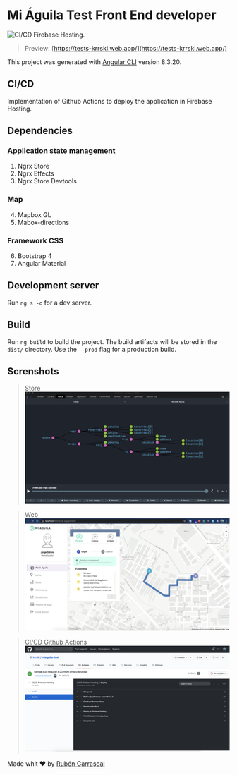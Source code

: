# Mi Águila Test Front End developer

![CI/CD Firebase Hosting.](https://github.com/krrskl/miaguila-test/workflows/CI/CD%20Firebase%20Hosting./badge.svg)

> Preview: [https://tests-krrskl.web.app/](https://tests-krrskl.web.app/)

This project was generated with [Angular CLI](https://github.com/angular/angular-cli) version 8.3.20.

## CI/CD

Implementation of Github Actions to deploy the application in Firebase Hosting.

## Dependencies

### Application state management

1. Ngrx Store
2. Ngrx Effects
3. Ngrx Store Devtools

### Map

4. Mapbox GL
5. Mabox-directions

### Framework CSS

6. Bootstrap 4
7. Angular Material

## Development server

Run `ng s -o` for a dev server.

## Build

Run `ng build` to build the project. The build artifacts will be stored in the `dist/` directory. Use the `--prod` flag for a production build.

## Screnshots

> Store
> ![Store](screenshots/store.png?raw=true "Store")

> Web
> ![Web](screenshots/web.png?raw=true "Web application")

> CI/CD Github Actions
> ![CI/CD Github Actions](screenshots/ci_cd.png?raw=true "CI/CD Github Actions")

Made whit ❤️ by [Rubén Carrascal](https://krrskl.github.io/)
